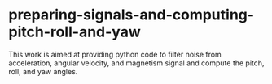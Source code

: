 # preparing-signals-and-computing-pitch-roll-and-yaw
This work is aimed at providing python code to filter noise from acceleration, angular velocity, and magnetism signal and compute the pitch, roll, and yaw angles. 
